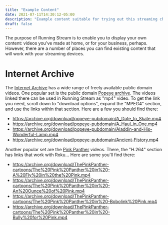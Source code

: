 ```yaml
---
title: "Example Content"
date: 2021-07-11T14:30:12-05:00
description: "Example content suitable for trying out this streaming channel"
draft: false
---
```


The purpose of Running Stream is to enable you to display your own content: videos you've made at home, or for your business, perhaps.  However, there are a number of places you can find existing content that will work with your streaming devices.

# Internet Archive

The [Internet Archive](https://archive.org) has a wide range of freely available public domain videos.  One popular set is the public domain [Popeye archive](https://archive.org/details/popeye-pubdomain/).  The videos linked there can be used in Running Stream as "mp4" video.  To get the link you need, scroll down to "download options", expand the "MPEG4" section, and use the links within that section.  Here are a few you should find there:

* https://archive.org/download/popeye-pubdomain/A_Date_to_Skate.mp4
* https://archive.org/download/popeye-pubdomain/A_Haul_in_One.mp4
* https://archive.org/download/popeye-pubdomain/Aladdin-and-His-Wonderful-Lamp.mp4
* https://archive.org/download/popeye-pubdomain/Ancient-Fistory.mp4

Another popular set are the [Pink Panther](https://archive.org/details/ThePinkPanther-cartoons/) videos.  There, the "H.264" section has links that work with Roku...  Here are some you'll find there:

* https://archive.org/download/ThePinkPanther-cartoons/The%20Pink%20Panther%20in%20-A%20Fly%20in%20the%20Pink.mp4
* https://archive.org/download/ThePinkPanther-cartoons/The%20Pink%20Panther%20in%20-An%20Ounce%20of%20Pink.mp4
* https://archive.org/download/ThePinkPanther-cartoons/The%20Pink%20Panther%20in%20-Bobolink%20Pink.mp4
* https://archive.org/download/ThePinkPanther-cartoons/The%20Pink%20Panther%20in%20-Bully%20for%20Pink.mp4
